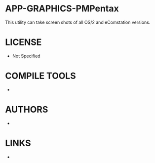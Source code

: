APP-GRAPHICS-PMPentax
=====================

This utility can take screen shots of all OS/2 and eComstation versions.

LICENSE
===============
* Not Specified

COMPILE TOOLS
===============
* 

AUTHORS
===============
* 

LINKS
===============
* 
